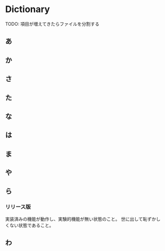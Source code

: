 # Dictionary

TODO: 項目が増えてきたらファイルを分割する

## あ

## か

## さ

## た

## な

## は

## ま

## や

## ら

### リリース版
実装済みの機能が動作し、実験的機能が無い状態のこと。
世に出して恥ずかしくない状態であること。

## わ

